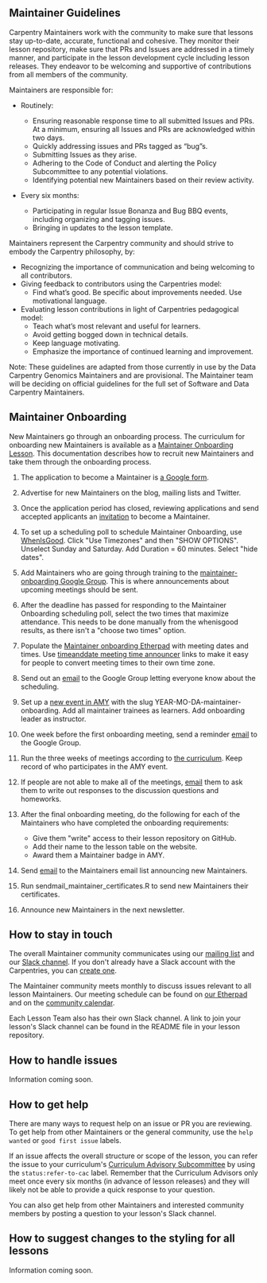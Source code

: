 
## Maintainer Guidelines

Carpentry Maintainers work with the community to make sure that lessons stay up-to-date, accurate, functional and cohesive. They monitor
their lesson repository, make sure that PRs and Issues are addressed in a timely manner, and participate in the lesson development cycle
including lesson releases. They endeavor to be welcoming and supportive of contributions from all members of the community. 

Maintainers are responsible for:
 - Routinely:
    - Ensuring reasonable response time to all submitted Issues and PRs. At a minimum, ensuring all Issues and PRs are acknowledged within two days.
    - Quickly addressing issues and PRs tagged as “bug”s. 
    - Submitting Issues as they arise.
    - Adhering to the Code of Conduct and alerting the Policy Subcommittee to any potential violations.
    - Identifying potential new Maintainers based on their review activity.

- Every six months: 
    - Participating in regular Issue Bonanza and Bug BBQ events, including organizing and tagging issues. 
    - Bringing in updates to the lesson template.

Maintainers represent the Carpentry community and should strive to embody the Carpentry philosophy, by:
- Recognizing the importance of communication and being welcoming to all contributors.
- Giving feedback to contributors using the Carpentries model:
    - Find what’s good. Be specific about improvements needed. Use motivational language.
- Evaluating lesson contributions in light of Carpentries pedagogical model:
    - Teach what’s most relevant and useful for learners.
    - Avoid getting bogged down in technical details.
    - Keep language motivating. 
    - Emphasize the importance of continued learning and improvement.

Note: These guidelines are adapted from those currently in use by the Data Carpentry Genomics Maintainers and are provisional. The Maintainer team will be deciding on official guidelines for the full set of Software and Data Carpentry Maintainers. 


## Maintainer Onboarding

New Maintainers go through an onboarding process. The curriculum for 
onboarding new Maintainers is available as a 
[Maintainer Onboarding Lesson](https://carpentries.github.io/maintainer-onboarding/). 
This documentation describes how to recruit new Maintainers and take them through
the onboarding process. 

1) The application to become a Maintainer is [a Google form](https://docs.google.com/forms/d/e/1FAIpQLSfuSUffza_DrqqMwdokdNtSgNfdxzMSmbwLw8655GU31BXPyg/viewform?usp=sf_link).

2) Advertise for new Maintainers on the blog, mailing lists and Twitter. 

3) Once the application period has closed, reviewing applications and send accepted applicants an [invitation](email_templates.html#inviting-new-maintainers) to become a Maintainer.

4) To set up a scheduling poll to schedule Maintainer Onboarding, use [WhenIsGood](http://whenisgood.net/). Click "Use Timezones" and then "SHOW OPTIONS". Unselect Sunday and Saturday. Add Duration = 60 minutes. Select "hide dates".

5) Add Maintainers who are going through training to the [maintainer-onboarding Google Group](https://groups.google.com/a/carpentries.org/forum/#!forum/maintainer-onboarding). This is where announcements about upcoming meetings should be sent.

6) After the deadline has passed for responding to the Maintainer Onboarding scheduling poll, select the two times that maximize attendance. This needs to be done manually from the whenisgood results, as there isn't a "choose two times" option.

7) Populate the [Maintainer onboarding Etherpad](http://pad.software-carpentry.org/maintainer-onboarding) with meeting dates and times. Use [timeanddate meeting time announcer](https://www.timeanddate.com/worldclock/fixedform.html) links to make it easy for people to convert meeting times to their own time zone.

8) Send out an [email](email_templates.html#maintainer-onboarding-meetings) to the Google Group letting everyone know about the scheduling. 

9) Set up a [new event in AMY](../workshop_administration/amy_manual.html#adding-a-new-event) with the slug YEAR-MO-DA-maintainer-onboarding. Add all maintainer trainees as learners. Add onboarding leader as instructor. 

10) One week before the first onboarding meeting, send a reminder [email](email_templates.html#onboarding-reminder) to the Google Group. 

11) Run the three weeks of meetings according to [the curriculum](https://carpentries.github.io/maintainer-onboarding/). Keep record of who participates in the AMY event.

12) If people are not able to make all of the meetings, [email](email_templates.html#missed-onboarding-meeting) them to ask them to write out responses to the discussion questions and homeworks. 

13) After the final onboarding meeting, do the following for each of the Maintainers who have completed the onboarding requirements:  
    - Give them "write" access to their lesson repository on GitHub. 
    - Add their name to the lesson table on the website.
    - Award them a Maintainer badge in AMY.

14) Send [email](email_templates.html#welcoming-new-maintainers) to the Maintainers email list announcing new Maintainers.

15) Run sendmail_maintainer_certificates.R to send new Maintainers their certificates.

16) Announce new Maintainers in the next newsletter.

## How to stay in touch 

The overall Maintainer community communicates using our [mailing list](http://lists.software-carpentry.org/listinfo/maintainers) and our [Slack channel](https://swcarpentry.slack.com/messages/C8H5LN44V/details/). If you don't already have a Slack account with the Carpentries, you can [create one](https://swc-slack-invite.herokuapp.com/).

The Maintainer community meets monthly to discuss issues relevant to all lesson Maintainers. Our meeting schedule can be found on [our Etherpad](http://pad.software-carpentry.org/maintainers) and on the [community calendar](https://software-carpentry.org/join/#calendar).

Each Lesson Team also has their own Slack channel. A link to join your lesson's Slack channel can be found
in the README file in your lesson repository. 

## How to handle issues

Information coming soon. 

## How to get help

There are many ways to request help on an issue or PR you are reviewing. To get help from other Maintainers or the general community, use the `help wanted` or `good first issue` labels.

If an issue affects the overall structure or scope of the lesson, you can refer the issue to your curriculum's [Curriculum Advisory Subcommittee](../lesson_development/lesson_development_roles.html#curriculum-advisory-committee) by using the `status:refer-to-cac` label. Remember that the Curriculum Advisors only meet once every six months (in advance of lesson releases) and they will likely not be able to provide a quick response to your question.

You can also get help from other Maintainers and interested community members by posting a question to your lesson's Slack channel. 

## How to suggest changes to the styling for all lessons

Information coming soon.



